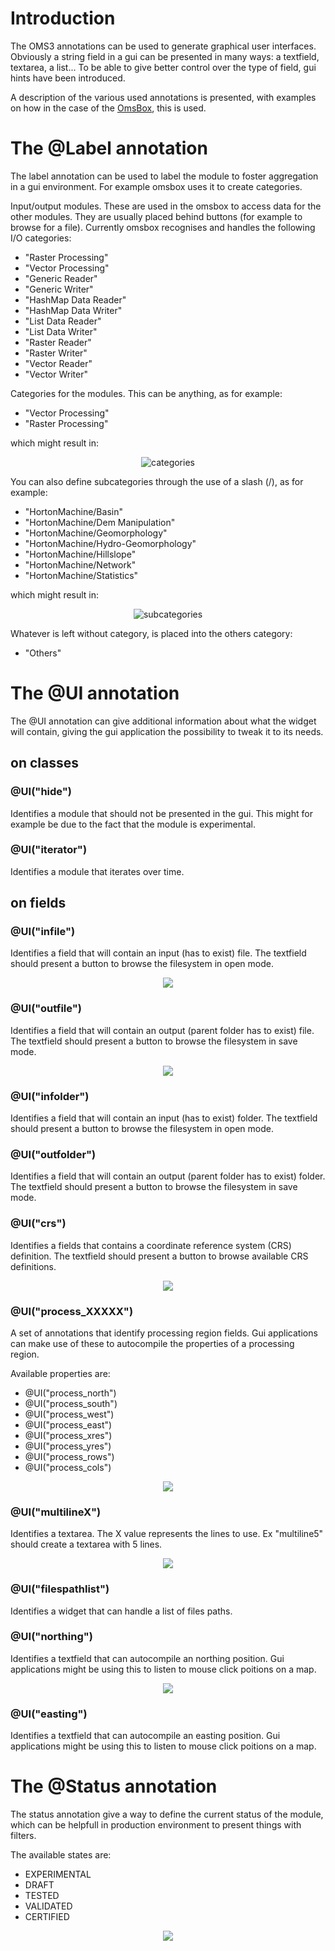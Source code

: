 

# Introduction #

The OMS3 annotations can be used to generate graphical user interfaces.
Obviously a string field in a gui can be presented in many ways: a textfield, textarea, a list...
To be able to give better control over the type of field, gui hints have been introduced.

A description of the various used annotations is presented, with examples on how in the case of the [OmsBox](http://code.google.com/p/jgrass/wiki/jgrass4udig), this is used.

# The @Label annotation #

The label annotation can be used to label the module to foster aggregation in a gui environment. For example omsbox uses it to create categories.

Input/output modules. These are used in the omsbox to access data for the other modules. They are usually placed behind buttons (for example to browse for a file). Currently omsbox recognises and handles the following I/O categories:

  * "Raster Processing"
  * "Vector Processing"
  * "Generic Reader"
  * "Generic Writer"
  * "HashMap Data Reader"
  * "HashMap Data Writer"
  * "List Data Reader"
  * "List Data Writer"
  * "Raster Reader"
  * "Raster Writer"
  * "Vector Reader"
  * "Vector Writer"

Categories for the modules. This can be anything, as for example:

  * "Vector Processing"
  * "Raster Processing"

which might result in:

<p align='center'><img src='http://wiki.jgrasstools.googlecode.com/git/images/uiannotations/categories.png' alt='categories' /></p>

You can also define subcategories through the use of a slash (/), as for example:

  * "HortonMachine/Basin"
  * "HortonMachine/Dem Manipulation"
  * "HortonMachine/Geomorphology"
  * "HortonMachine/Hydro-Geomorphology"
  * "HortonMachine/Hillslope"
  * "HortonMachine/Network"
  * "HortonMachine/Statistics"


which might result in:

<p align='center'><img src='http://wiki.jgrasstools.googlecode.com/git/images/uiannotations/subcategories.png' alt='subcategories' /></p>


Whatever is left without category, is placed into the others category:

  * "Others"

# The @UI annotation #

The @UI annotation can give additional information about what the widget will contain, giving the gui application the possibility to tweak it to its needs.

## on classes ##
### @UI("hide") ###
Identifies a module that should not be presented in the gui. This might for example be due to the fact that the module is experimental.

### @UI("iterator") ###
Identifies a module that iterates over time.


## on fields ##
### @UI("infile") ###
Identifies a field that will contain an input (has to exist) file. The textfield should present a button to browse the filesystem in open mode.

<p align='center'><img src='http://wiki.jgrasstools.googlecode.com/git/images/uiannotations/infile.png' /></p>

### @UI("outfile") ###
Identifies a field that will contain an output (parent folder has to exist) file. The textfield should present a button to browse the filesystem in save mode.

<p align='center'><img src='http://wiki.jgrasstools.googlecode.com/git/images/uiannotations/outfile.png' /></p>

### @UI("infolder") ###
Identifies a field that will contain an input (has to exist) folder. The textfield should present a button to browse the filesystem in open mode.

### @UI("outfolder") ###
Identifies a field that will contain an output (parent folder has to exist) folder. The textfield should present a button to browse the filesystem in save mode.

### @UI("crs") ###
Identifies a fields that contains a coordinate reference system (CRS) definition. The textfield should present a button to browse available CRS definitions.

<p align='center'><img src='http://wiki.jgrasstools.googlecode.com/git/images/uiannotations/crs.png' /></p>


### @UI("process\_XXXXX") ###
A set of annotations that identify processing region fields. Gui applications can make use of these to autocompile the properties of a processing region.

Available properties are:
  * @UI("process\_north")
  * @UI("process\_south")
  * @UI("process\_west")
  * @UI("process\_east")
  * @UI("process\_xres")
  * @UI("process\_yres")
  * @UI("process\_rows")
  * @UI("process\_cols")

<p align='center'><img src='http://wiki.jgrasstools.googlecode.com/git/images/uiannotations/process.png' /></p>


### @UI("multilineX") ###
Identifies a textarea. The X value represents the lines to use. Ex "multiline5" should create a textarea with 5 lines.

<p align='center'><img src='http://wiki.jgrasstools.googlecode.com/git/images/uiannotations/multiline.png' /></p>


### @UI("filespathlist") ###
Identifies a widget that can handle a list of files paths.

### @UI("northing") ###
Identifies a textfield that can autocompile an northing position. Gui applications might be using this to listen to mouse click poitions on a map.

<p align='center'><img src='http://wiki.jgrasstools.googlecode.com/git/images/uiannotations/coords.png' /></p>

### @UI("easting") ###
Identifies a textfield that can autocompile an easting position. Gui applications might be using this to listen to mouse click poitions on a map.

# The @Status annotation #

The status annotation give a way to define the current status of the module, which can be helpfull in production environment to present things with filters.

The available states are:
  * EXPERIMENTAL
  * DRAFT
  * TESTED
  * VALIDATED
  * CERTIFIED

<p align='center'><img src='http://wiki.jgrasstools.googlecode.com/git/images/uiannotations/experimental.png' /></p>